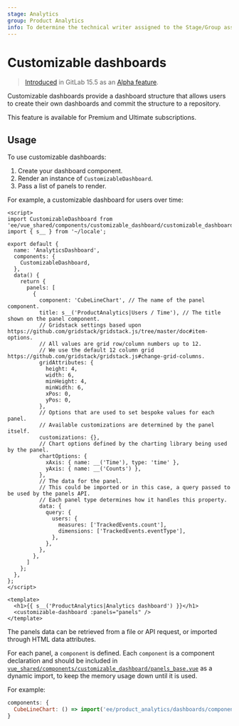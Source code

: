 ```yaml
---
stage: Analytics
group: Product Analytics
info: To determine the technical writer assigned to the Stage/Group associated with this page, see https://about.gitlab.com/handbook/product/ux/technical-writing/#assignments
---
```


# Customizable dashboards

> [Introduced](https://gitlab.com/gitlab-org/gitlab/-/merge_requests/98610) in GitLab 15.5 as an [Alpha feature](../../policy/alpha-beta-support.md#experiment).

Customizable dashboards provide a dashboard structure that allows users to create
their own dashboards and commit the structure to a repository.

This feature is available for Premium and Ultimate subscriptions.

## Usage

To use customizable dashboards:

1. Create your dashboard component.
1. Render an instance of `CustomizableDashboard`.
1. Pass a list of panels to render.

For example, a customizable dashboard for users over time:

```vue
<script>
import CustomizableDashboard from 'ee/vue_shared/components/customizable_dashboard/customizable_dashboard.vue';
import { s__ } from '~/locale';

export default {
  name: 'AnalyticsDashboard',
  components: {
    CustomizableDashboard,
  },
  data() {
    return {
      panels: [
        {
          component: 'CubeLineChart', // The name of the panel component.
          title: s__('ProductAnalytics|Users / Time'), // The title shown on the panel component.
          // Gridstack settings based upon https://github.com/gridstack/gridstack.js/tree/master/doc#item-options.
          // All values are grid row/column numbers up to 12.
          // We use the default 12 column grid https://github.com/gridstack/gridstack.js#change-grid-columns.
          gridAttributes: {
            height: 4,
            width: 6,
            minHeight: 4,
            minWidth: 6,
            xPos: 0,
            yPos: 0,
          },
          // Options that are used to set bespoke values for each panel.
          // Available customizations are determined by the panel itself.
          customizations: {},
          // Chart options defined by the charting library being used by the panel.
          chartOptions: {
            xAxis: { name: __('Time'), type: 'time' },
            yAxis: { name: __('Counts') },
          },
          // The data for the panel.
          // This could be imported or in this case, a query passed to be used by the panels API.
          // Each panel type determines how it handles this property.
          data: {
            query: {
              users: {
                measures: ['TrackedEvents.count'],
                dimensions: ['TrackedEvents.eventType'],
              },
            },
          },
        },
      ]
    };
  },
};
</script>

<template>
  <h1>{{ s__('ProductAnalytics|Analytics dashboard') }}</h1>
  <customizable-dashboard :panels="panels" />
</template>
```

The panels data can be retrieved from a file or API request, or imported through HTML data attributes.

For each panel, a `component` is defined. Each `component` is a component declaration and should be included in
[`vue_shared/components/customizable_dashboard/panels_base.vue`](https://gitlab.com/gitlab-org/gitlab/blob/master/ee/app/assets/javascripts/vue_shared/components/customizable_dashboard/panels_base.vue)
as a dynamic import, to keep the memory usage down until it is used.

For example:

```javascript
components: {
  CubeLineChart: () => import('ee/product_analytics/dashboards/components/panels/cube_line_chart.vue')
}
```
